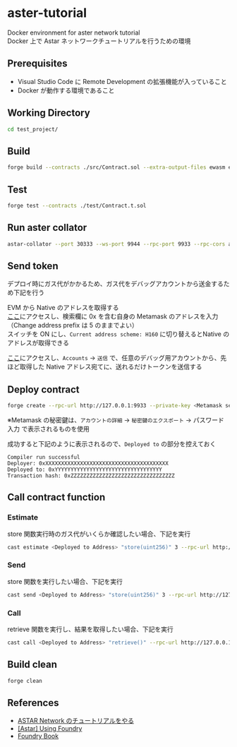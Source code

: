 # aster-tutorial

Docker environment for aster network tutorial  
Docker 上で Astar ネットワークチュートリアルを行うための環境  

## Prerequisites

- Visual Studio Code に Remote Development の拡張機能が入っていること
- Docker が動作する環境であること

## Working Directory

``` bash
cd test_project/
```

## Build

``` bash
forge build --contracts ./src/Contract.sol --extra-output-files ewasm evm.assembly metadata
```

## Test

``` bash
forge test --contracts ./test/Contract.t.sol
```

## Run aster collator

``` bash
astar-collator --port 30333 --ws-port 9944 --rpc-port 9933 --rpc-cors all --alice --dev
```

## Send token 

デプロイ時にガス代がかかるため、ガス代をデバッグアカウントから送金するため下記を行う  

EVM から Native のアドレスを取得する  
[ここ](https://hoonsubin.github.io/evm-substrate-address-converter/)にアクセスし、検索欄に 0x を含む自身の Metamask のアドレスを入力（Change address prefix は 5 のままでよい）  
スイッチを ON にし、`Current address scheme: H160` に切り替えるとNative のアドレスが取得できる  

[ここ](https://polkadot.js.org/apps/?rpc=ws%3A%2F%2F127.0.0.1%3A9944#/explorer)にアクセスし、`Accounts` -> `送信` で、任意のデバッグ用アカウントから、先ほど取得した Native アドレス宛てに、送れるだけトークンを送信する

## Deploy contract

``` bash
forge create --rpc-url http://127.0.0.1:9933 --private-key <Metamask secret key> src/Contract.sol:Contract
```

※Metamask の秘密鍵は、`アカウントの詳細` -> `秘密鍵のエクスポート` -> パスワード入力 で表示されるものを使用  

成功すると下記のように表示されるので、`Deployed to` の部分を控えておく

``` result
Compiler run successful
Deployer: 0xXXXXXXXXXXXXXXXXXXXXXXXXXXXXXXXXXXXXXXX
Deployed to: 0xYYYYYYYYYYYYYYYYYYYYYYYYYYYYYYYYYY
Transaction hash: 0xZZZZZZZZZZZZZZZZZZZZZZZZZZZZZZZZZ
```

## Call contract function

### Estimate

store 関数実行時のガス代がいくらか確認したい場合、下記を実行

``` bash
cast estimate <Deployed to Address> "store(uint256)" 3 --rpc-url http://127.0.0.1:9933 --private-key <Metamask secret key>
```

### Send

store 関数を実行したい場合、下記を実行

``` bash
cast send <Deployed to Address> "store(uint256)" 3 --rpc-url http://127.0.0.1:9933 --private-key <Metamask secret key>
```

### Call

retrieve 関数を実行し、結果を取得したい場合、下記を実行

``` bash
cast call <Deployed to Address> "retrieve()" --rpc-url http://127.0.0.1:9933
```

## Build clean

``` bash
forge clean
```

## References

- [ASTAR Network のチュートリアルをやる](https://zenn.dev/polonity/articles/72d51231165905)
- [[Astar] Using Foundry](https://medium.com/coinmonks/astar-using-foundry-74aac10bcd02)
- [Foundry Book](https://book.getfoundry.sh/)
